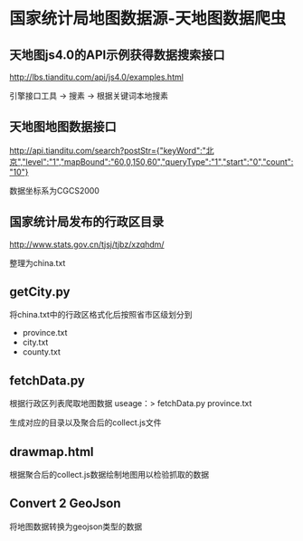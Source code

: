 # 国家统计局地图数据源-天地图数据爬虫


## 天地图js4.0的API示例获得数据搜索接口

http://lbs.tianditu.com/api/js4.0/examples.html

引擎接口工具 -> 搜素 -> 根据关键词本地搜素

## 天地图地图数据接口
http://api.tianditu.com/search?postStr={"keyWord":"北京","level":"1","mapBound":"60,0,150,60","queryType":"1","start":"0","count":"10"}

数据坐标系为CGCS2000


## 国家统计局发布的行政区目录

http://www.stats.gov.cn/tjsj/tjbz/xzqhdm/

整理为china.txt

## getCity.py
将china.txt中的行政区格式化后按照省市区级划分到

* province.txt
* city.txt
* county.txt

## fetchData.py
根据行政区列表爬取地图数据
useage：> fetchData.py province.txt

生成对应的目录以及聚合后的collect.js文件

## drawmap.html
根据聚合后的collect.js数据绘制地图用以检验抓取的数据

## Convert 2 GeoJson
将地图数据转换为geojson类型的数据 